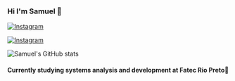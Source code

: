 ### Hi I'm Samuel 👋
[![Instagram](https://img.shields.io/badge/Instagram-E4405F?style=for-the-badge&logo=instagram&logoColor=white)](https://www.instagram.com/samoel.png/)

[![Instagram](https://img.shields.io/badge/LinkedIn-0077B5?style=for-the-badge&logo=linkedin&logoColor=white)](https://br.linkedin.com/in/samuel-fava-de-brito-a47710251)

![Samuel's GitHub stats](https://github-readme-stats.vercel.app/api?username=DevSamuelBrito&show_icons=true&theme=dracula)

<h4>Currently studying systems analysis and development at Fatec Rio Preto📖</h4>
